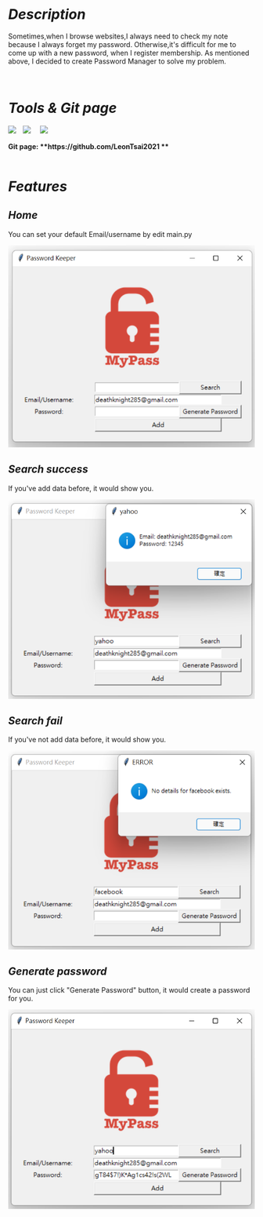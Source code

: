 # <Strong>_Description_</Strong>

Sometimes,when I browse websites,I always need to check my note because I always forget my password. Otherwise,it's difficult for me to come up with a new password, when I register membership. As mentioned above, I decided to create Password Manager to solve my problem.

<br  />

# <Strong>_Tools & Git page_</Strong>

<img align = "left" width = "30px" src = "https://upload.wikimedia.org/wikipedia/commons/thumb/9/9a/Visual_Studio_Code_1.35_icon.svg/2048px-Visual_Studio_Code_1.35_icon.svg.png" />
<img align = "left" width = "35px" src = "https://encrypted-tbn0.gstatic.com/images?q=tbn:ANd9GcSmGZh-nLwf0EhKWSEHxrZ3VE50o0zvol2ZHXPCdu2oFd6220h3&s">
<img align = "left" width = "30px" src = "https://upload.wikimedia.org/wikipedia/commons/thumb/3/3f/Git_icon.svg/1024px-Git_icon.svg.png">
<br />
<br />
<strong>Git page: **https://github.com/LeonTsai2021 **</strong> 
<br  />



<br  />

# <Strong>_Features_</Strong>

## <Strong>_Home_</Strong>
You can set your default Email/username by edit main.py

<img src = "./screenshot/Home.png">

## <Strong>_Search success_</Strong>
If you've add data before, it would show you.

<img src = "./screenshot/Search_success.png">

## <Strong>_Search fail_</Strong>
If you've not add data before, it would show you.

<img src = "./screenshot/Search_fail.png">

## <Strong>_Generate password_</Strong>
You can just click "Generate Password" button, it would create a password for you.

<img src = "./screenshot/Generate_password.png">

<br  />

